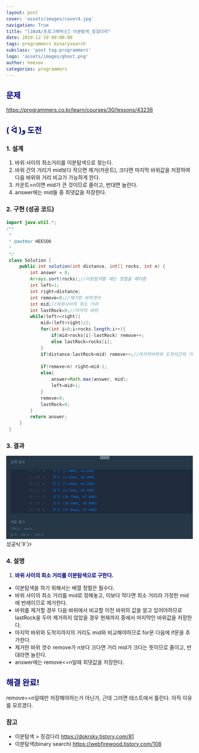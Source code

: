 ```yaml
---
layout: post
cover: 'assets/images/cover4.jpg'
navigation: True
title: "[JAVA/프로그래머스] 이분탐색_징검다리"
date: 2019-12-10 00:00:00
tags: programmers binarysearch
subclass: 'post tag-programmers'
logo: 'assets/images/ghost.png'
author: heesoo
categories: programmers
---
```

## <span style="color:navy">문제</span>
<https://programmers.co.kr/learn/courses/30/lessons/43236>

## <span style="color:navy">( ᐛ )و 도전</span>

### 1. 설계
1. 바위 사이의 최소거리를 이분탐색으로 찾는다.
2. 바위 간의 거리가 mid보다 작으면 제거(카운트), 크다면 마지막 바위값을 저장하여 다음 바위와 거리 비교가 가능하게 한다.
3. 카운트>n이면 mid가 큰 것이므로 줄이고, 반대면 늘린다.
4. answer에는 mid들 중 최댓값을 저장한다.

### 2. 구현 (성공 코드)
```java
import java.util.*;
/**
 *
 * @author HEESOO
 *
 */
 class Solution {
     public int solution(int distance, int[] rocks, int n) {
         int answer = 0;
         Arrays.sort(rocks);//이분탐색할 때는 정렬을 해야함
         int left=1;
         int right=distance;
         int remove=0;//제거한 바위갯수
         int mid;//바위사이의 최소 거리
         int lastRock=0;//마지막 바위
         while(left<=right){
             mid=(left+right)/2;
             for(int i=0;i<rocks.length;i++){
                 if(mid>rocks[i]-lastRock) remove++;
                 else lastRock=rocks[i];
             }
             if(distance-lastRock<mid) remove++;//마지막바위와 도착지간의 거리 체크

             if(remove>n) right=mid-1;
             else{
                 answer=Math.max(answer, mid);
                 left=mid+1;
             }
             remove=0;
             lastRock=0;
         }
         return answer;
     }
 }
```

### 3. 결과
![실행결과](./assets/images/191210_1.PNG)
성공٩(˘◊˘)۶

### 4. 설명
1. **<span style="color:navy">바위 사이의 최소 거리를 이분탐색으로 구한다.</span>**
- 이분탐색을 하기 위해서는 배열 정렬은 필수다.
- 바위 사이의 최소 거리를 mid로 정해놓고, 이보다 작다면 최소 거리라 가정한 mid에 반례이므로 제거한다.
- 바위를 제거할 경우 다음 바위에서 비교할 이전 바위의 값을 알고 있어야하므로 lastRock을 두어 제거하지 않았을 경우 현재까지 중에서 마지막인 바위값을 저장한다.
- 마지막 바위와 도착지까지의 거리도 mid와 비교해야하므로 for문 다음에 if문을 추가한다.
- 제거한 바위 갯수 remove가 n보다 크다면 거리 mid가 크다는 뜻이므로 줄이고, 반대라면 늘린다.
- answer에는 remove<=n일때 최댓값을 저장한다.

## <span style="color:navy">해결 완료!</span>
remove==n일때만 저장해야하는거 아닌가, 근데 그러면 테스트에서 틀린다. 아직 이유를 모르겠다.

### 참고
- 이분탐색 > 징검다리 <https://dokrsky.tistory.com/81>
- 이분탐색(binary search) <https://webfirewood.tistory.com/108>
